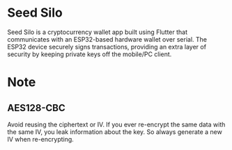 # Seed Silo
Seed Silo is a cryptocurrency wallet app built using Flutter that communicates with an ESP32-based hardware wallet over serial. 
The ESP32 device securely signs transactions, providing an extra layer of security by keeping private keys off the mobile/PC client.

# Note
## AES128-CBC
Avoid reusing the ciphertext or IV. If you ever re-encrypt the same data with the same IV, you leak information about the key. So always generate a new IV when re-encrypting.
